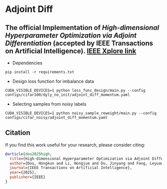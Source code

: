# **Adjoint Diff**
## The official Implementation of *High-dimensional Hyperparameter Optimization via Adjoint Differentiation* (accepted by IEEE Transactions on Artificial Intelligence). [IEEE Xplore link](https://ieeexplore.ieee.org/document/10880096/authors#authors)

+ Dependencies

```
pip install -r requirements.txt
```

+ Design loss function for imbalance data

```
CUDA_VISIBLE_DEVICES=1 python loss_func_design/main.py --config configs/cifar100/dyly_no_init/adjoint_diff_momentum.yaml

```
+ Selecting samples from noisy labels

```
CUDA_VISIBLE_DEVICES=1 python noisy_sample_reweight/main.py --config configs/cifar_noisy/adjoint_diff_momentum.yaml

```

## Citation
If you find this work useful for your research, please consider citing:

```bibtex
@article{dou2025high,
  title={High-dimensional Hyperparameter Optimization via Adjoint Differentiation},
  author={Dou, Hongkun and Li, Hongjue and Du, Jinyang and Fang, Leyuan and Gao, Qing and Deng, Yue and Yao, Wen},
  journal={IEEE Transactions on Artificial Intelligence},
  year={2025},
  publisher={IEEE}
}
